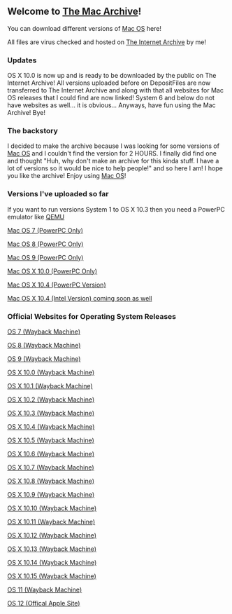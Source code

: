 ## Welcome to [The Mac Archive](https://afellowspeedrunner.github.io/themacarchive.com)!

You can download different versions of [Mac OS](https://en.wikipedia.org/wiki/MacOS) here!

All files are virus checked and hosted on [The Internet Archive](https://archive.org) by me!

### Updates 
OS X 10.0 is now up and is ready to be downloaded by the public on The Internet Archive! All versions uploaded before on DepositFiles are now transferred to The Internet Archive and along with that all websites for Mac OS releases that I could find are now linked! System 6 and below do not have websites as well... it is obvious... Anyways, have fun using the Mac Archive! Bye!


### The backstory

I decided to make the archive because I was looking for some versions of [Mac OS](https://en.wikipedia.org/wiki/MacOS) and I couldn't find the version for 2 HOURS. I finally did find one and thought "Huh, why don't make an archive for this kinda stuff. I have a lot of versions so it would be nice to help people!" and so here I am! I hope you like the archive! Enjoy using [Mac OS](https://en.wikipedia.org/wiki/MacOS)!

### Versions I've uploaded so far

If you want to run versions System 1 to OS X 10.3 then you need a PowerPC emulator like [QEMU](https://www.qemu.org/)

[Mac OS 7 (PowerPC Only)](https://archive.org/details/os-7-install-cd)

[Mac OS 8 (PowerPC Only)](https://archive.org/details/os-8-install-cd)

[Mac OS 9 (PowerPC Only)](https://archive.org/details/os-9-install-cd)

[Mac OS X 10.0 (PowerPC Only)](https://archive.org/details/os-x-10.0-install-cd)

[Mac OS X 10.4 (PowerPC Version)](https://archive.org/details/os-x-10.4-ppc-g4-install-cd)

[Mac OS X 10.4 (Intel Version) coming soon as well]()
### Official Websites for Operating System Releases

[OS 7 (Wayback Machine)](https://web.archive.org/web/19970412143953/http://macos.apple.com:80/macos/releases.html)

[OS 8 (Wayback Machine)](https://web.archive.org/web/19990922040915/http://apple.com:80/macos/)

[OS 9 (Wayback Machine)](https://web.archive.org/web/20001109004000/http://www.apple.com:80/macos/)

[OS X 10.0 (Wayback Machine)](https://web.archive.org/web/20010629214227/http://www.apple.com/macosx/)

[OS X 10.1 (Wayback Machine)](https://web.archive.org/web/20011117192235/http://www.apple.com/macosx/)

[OS X 10.2 (Wayback Machine)](https://web.archive.org/web/20030401082613/http://www.apple.com/macosx/)

[OS X 10.3 (Wayback Machine)](https://web.archive.org/web/20050111015225/http://www.apple.com/macosx/)

[OS X 10.4 (Wayback Machine)](https://web.archive.org/web/20060728031552/http://www.apple.com/macosx/)

[OS X 10.5 (Wayback Machine)](https://web.archive.org/web/20090528055219/http://www.apple.com/macosx/)

[OS X 10.6 (Wayback Machine)](https://web.archive.org/web/20090929063403/http://www.apple.com/macosx/)

[OS X 10.7 (Wayback Machine)](https://web.archive.org/web/20120609062701/http://www.apple.com/macosx/)

[OS X 10.8 (Wayback Machine)](https://web.archive.org/web/20121231120319/http://www.apple.com/osx/)

[OS X 10.9 (Wayback Machine)](https://web.archive.org/web/20141015031940/http://www.apple.com/osx/)

[OS X 10.10 (Wayback Machine)](https://web.archive.org/web/20150828025125/http://www.apple.com/osx/)

[OS X 10.11 (Wayback Machine)](https://web.archive.org/web/20160902012446/https://www.apple.com/osx/)

[OS X 10.12 (Wayback Machine)](https://web.archive.org/web/20170830032643/www.apple.com/macos/sierra/)

[OS X 10.13 (Wayback Machine)](https://web.archive.org/web/20180911191128/https://www.apple.com/macos/high-sierra/)

[OS X 10.14 (Wayback Machine)](https://web.archive.org/web/20190901002230/https://www.apple.com/macos/mojave/)

[OS X 10.15 (Wayback Machine)](https://web.archive.org/web/20201109035708/http://www.apple.com/macos/catalina/)

[OS 11 (Wayback Machine)](https://web.archive.org/web/20211018064504/https://www.apple.com/macos/big-sur/)

[OS 12 (Offical Apple Site)](https://www.apple.com/macos/monterey/)
